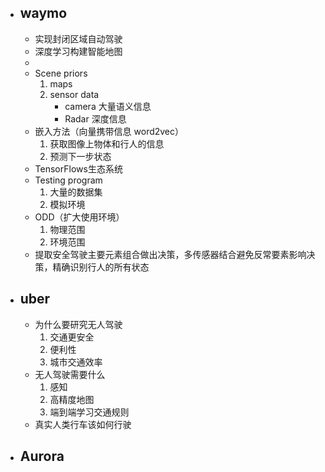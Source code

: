 - ## waymo
	- 实现封闭区域自动驾驶
	- 深度学习构建智能地图
	- 
	- Scene priors
		1. maps
		2. sensor data
			- camera 大量语义信息
			- Radar 深度信息
	- 嵌入方法（向量携带信息 word2vec）
		1. 获取图像上物体和行人的信息
		2. 预测下一步状态
	- TensorFlows生态系统
	- Testing program
		1. 大量的数据集
		2. 模拟环境
	- ODD（扩大使用环境）
		1. 物理范围
		2. 环境范围
	- 提取安全驾驶主要元素组合做出决策，多传感器结合避免反常要素影响决策，精确识别行人的所有状态

- ## uber
	- 为什么要研究无人驾驶
		1. 交通更安全
		2. 便利性
		3. 城市交通效率
	- 无人驾驶需要什么
		1. 感知
		2. 高精度地图
		3. 端到端学习交通规则
	- 真实人类行车该如何行驶

- ## Aurora
<!--stackedit_data:
eyJoaXN0b3J5IjpbNzQ3ODQ3ODk4LC0xMDg1MTg1MjksOTQyMj
k4NjQ4LC0xNjcwMzc4ODA3LC0zOTU4MzEwNTUsMTI3Mjc0MDI4
MCwtMTUwOTk0MzY5Myw1NTM1OTE2MTIsMTUzMTQ0NjQxOSwxNj
k2NDU0ODgyXX0=
-->